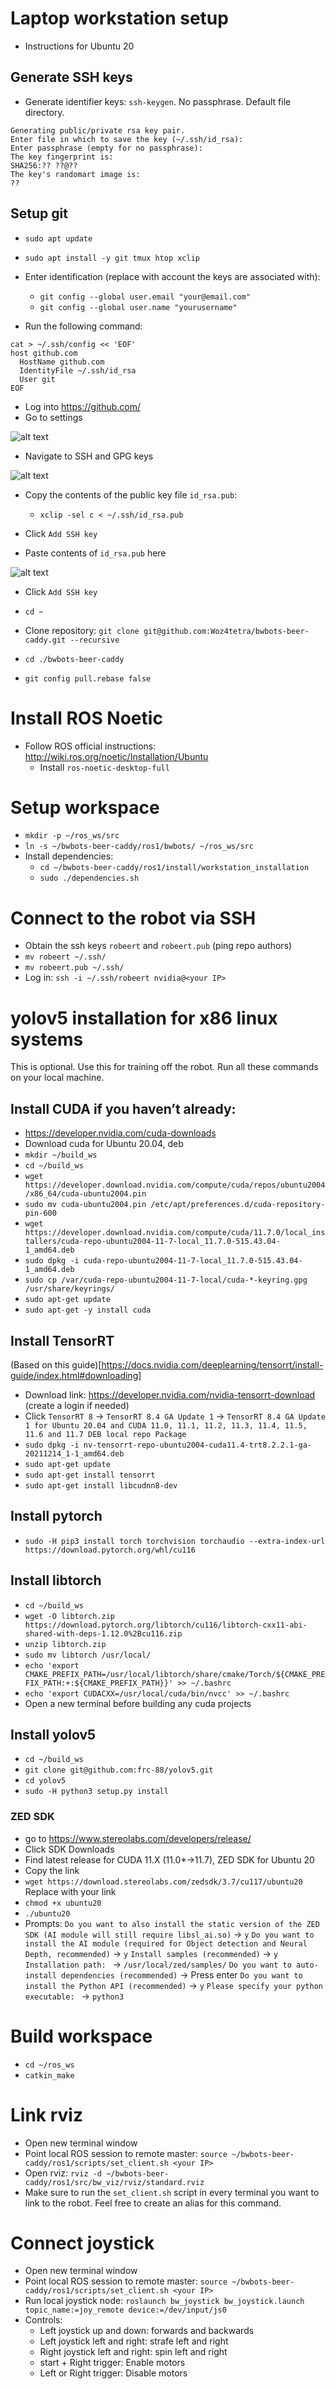 # Laptop workstation setup

- Instructions for Ubuntu 20

## Generate SSH keys
- Generate identifier keys: `ssh-keygen`. No passphrase. Default file directory.
```
Generating public/private rsa key pair.
Enter file in which to save the key (~/.ssh/id_rsa): 
Enter passphrase (empty for no passphrase): 
The key fingerprint is:
SHA256:?? ??@??
The key's randomart image is:
??
```

## Setup git

- `sudo apt update`
- `sudo apt install -y git tmux htop xclip`
- Enter identification (replace with account the keys are associated with):
  - `git config --global user.email "your@email.com"`
  - `git config --global user.name "yourusername"`

- Run the following command:
```
cat > ~/.ssh/config << 'EOF'
host github.com
  HostName github.com
  IdentityFile ~/.ssh/id_rsa
  User git
EOF
```

- Log into https://github.com/
- Go to settings

![alt text](images/GithubMenu.jpg "GithubMenu")
- Navigate to SSH and GPG keys

![alt text](images/GithubSSHkeys.jpg "GithubSSHkeys")

- Copy the contents of the public key file `id_rsa.pub`:
  - `xclip -sel c < ~/.ssh/id_rsa.pub`

- Click `Add SSH key`

- Paste contents of `id_rsa.pub` here

![alt text](images/GithubAddKey.jpg "GithubAddKey")

- Click `Add SSH key`

- `cd ~`
- Clone repository: `git clone git@github.com:Woz4tetra/bwbots-beer-caddy.git --recursive`
- `cd ./bwbots-beer-caddy`
- `git config pull.rebase false`

# Install ROS Noetic

- Follow ROS official instructions: http://wiki.ros.org/noetic/Installation/Ubuntu
  - Install `ros-noetic-desktop-full`

# Setup workspace

- `mkdir -p ~/ros_ws/src`
- `ln -s ~/bwbots-beer-caddy/ros1/bwbots/ ~/ros_ws/src`
- Install dependencies:
  - `cd ~/bwbots-beer-caddy/ros1/install/workstation_installation`
  - `sudo ./dependencies.sh`

# Connect to the robot via SSH

- Obtain the ssh keys `robeert` and `robeert.pub` (ping repo authors)
- `mv robeert ~/.ssh/`
- `mv robeert.pub ~/.ssh/`
- Log in: `ssh -i ~/.ssh/robeert nvidia@<your IP>`

# yolov5 installation for x86 linux systems

This is optional. Use this for training off the robot. Run all these commands on your local machine.

## Install CUDA if you haven’t already:
- https://developer.nvidia.com/cuda-downloads
- Download cuda for Ubuntu 20.04, deb
- `mkdir ~/build_ws`
- `cd ~/build_ws`
- `wget https://developer.download.nvidia.com/compute/cuda/repos/ubuntu2004/x86_64/cuda-ubuntu2004.pin`
- `sudo mv cuda-ubuntu2004.pin /etc/apt/preferences.d/cuda-repository-pin-600`
- `wget https://developer.download.nvidia.com/compute/cuda/11.7.0/local_installers/cuda-repo-ubuntu2004-11-7-local_11.7.0-515.43.04-1_amd64.deb`
- `sudo dpkg -i cuda-repo-ubuntu2004-11-7-local_11.7.0-515.43.04-1_amd64.deb`
- `sudo cp /var/cuda-repo-ubuntu2004-11-7-local/cuda-*-keyring.gpg /usr/share/keyrings/`
- `sudo apt-get update`
- `sudo apt-get -y install cuda`

## Install TensorRT
(Based on this guide)[https://docs.nvidia.com/deeplearning/tensorrt/install-guide/index.html#downloading]
- Download link: https://developer.nvidia.com/nvidia-tensorrt-download
(create a login if needed)
- Click `TensorRT 8` -> `TensorRT 8.4 GA Update 1` -> `TensorRT 8.4 GA Update 1 for Ubuntu 20.04 and CUDA 11.0, 11.1, 11.2, 11.3, 11.4, 11.5, 11.6 and 11.7 DEB local repo Package`
- `sudo dpkg -i nv-tensorrt-repo-ubuntu2004-cuda11.4-trt8.2.2.1-ga-20211214_1-1_amd64.deb`
- `sudo apt-get update`
- `sudo apt-get install tensorrt`
- `sudo apt-get install libcudnn8-dev`

## Install pytorch
- `sudo -H pip3 install torch torchvision torchaudio --extra-index-url https://download.pytorch.org/whl/cu116`

## Install libtorch
- `cd ~/build_ws`
- `wget -O libtorch.zip https://download.pytorch.org/libtorch/cu116/libtorch-cxx11-abi-shared-with-deps-1.12.0%2Bcu116.zip`
- `unzip libtorch.zip`
- `sudo mv libtorch /usr/local/`
- `echo 'export CMAKE_PREFIX_PATH=/usr/local/libtorch/share/cmake/Torch/${CMAKE_PREFIX_PATH:+:${CMAKE_PREFIX_PATH}}' >> ~/.bashrc`
- `echo 'export CUDACXX=/usr/local/cuda/bin/nvcc' >> ~/.bashrc`
- Open a new terminal before building any cuda projects

## Install yolov5

- `cd ~/build_ws`
- `git clone git@github.com:frc-88/yolov5.git`
- `cd yolov5`
- `sudo -H python3 setup.py install`

### ZED SDK
- go to https://www.stereolabs.com/developers/release/
- Click SDK Downloads
- Find latest release for CUDA 11.X (11.0*->11.7), ZED SDK for Ubuntu 20
- Copy the link
- `wget https://download.stereolabs.com/zedsdk/3.7/cu117/ubuntu20`  Replace with your link
- `chmod +x ubuntu20`
- `./ubuntu20`
- Prompts:
  `Do you want to also install the static version of the ZED SDK (AI module will still require libsl_ai.so)` -> `y`
  `Do you want to install the AI module (required for Object detection and Neural Depth, recommended)` -> `y`
  `Install samples (recommended)` -> `y`
  `Installation path: ` -> `/usr/local/zed/samples/`
  `Do you want to auto-install dependencies (recommended)` -> Press enter
  `Do you want to install the Python API (recommended)` -> `y`
  `Please specify your python executable: ` -> `python3`

# Build workspace
- `cd ~/ros_ws`
- `catkin_make`

# Link rviz

- Open new terminal window
- Point local ROS session to remote master: `source ~/bwbots-beer-caddy/ros1/scripts/set_client.sh <your IP>`
- Open rviz: `rviz -d ~/bwbots-beer-caddy/ros1/src/bw_viz/rviz/standard.rviz`
- Make sure to run the `set_client.sh` script in every terminal you want to link to the robot. Feel free to create an alias for this command.

# Connect joystick

- Open new terminal window
- Point local ROS session to remote master: `source ~/bwbots-beer-caddy/ros1/scripts/set_client.sh <your IP>`
- Run local joystick node: `roslaunch bw_joystick bw_joystick.launch topic_name:=joy_remote device:=/dev/input/js0`
- Controls:
  - Left joystick up and down: forwards and backwards
  - Left joystick left and right: strafe left and right
  - Right joystick left and right: spin left and right
  - start + Right trigger: Enable motors
  - Left or Right trigger: Disable motors
